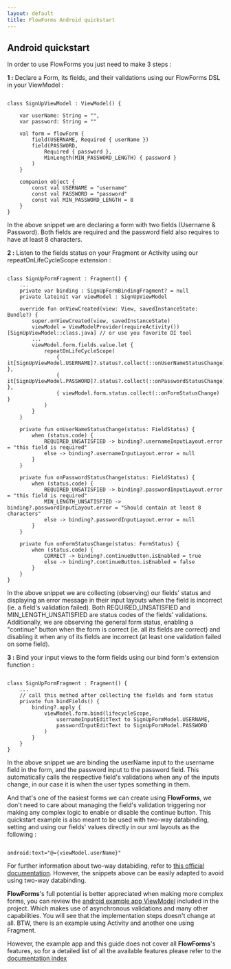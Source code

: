 ```yaml
---
layout: default
title: FlowForms Android quickstart
---
```


## Android quickstart
In order to use FlowForms you just need to make 3 steps :

**1 :** Declare a Form, its fields, and their validations using our FlowForms DSL in your ViewModel :

<pre><code class="kotlin">
class SignUpViewModel : ViewModel() {

    var userName: String = "",
    var password: String = ""

    val form = flowForm {
        field(USERNAME, Required { userName })
        field(PASSWORD,
            Required { password },
            MinLength(MIN_PASSWORD_LENGTH) { password }
        )
    }

    companion object {
        const val USERNAME = "username"
        const val PASSWORD = "password"
        const val MIN_PASSWORD_LENGTH = 8
    }
}
</code></pre>
<p class="comment">In the above snippet we are declaring a form with two fields (Username & Password). Both fields are required and the password field also requires to have at least 8 characters. </p>

**2 :** Listen to the fields status on your Fragment or Activity using our repeatOnLifeCycleScope extension : 

<pre><code class="kotlin">
class SignUpFormFragment : Fragment() {
    ...
    private var binding : SignUpFormBindingFragment? = null
    private lateinit var viewModel : SignUpViewModel

    override fun onViewCreated(view: View, savedInstanceState: Bundle?) {
        super.onViewCreated(view, savedInstanceState)
        viewModel = ViewModelProvider(requireActivity())[SignUpViewModel::class.java] // or use you favorite DI tool
        ...
        viewModel.form.fields.value.let {
            repeatOnLifeCycleScope(
                { it[SignUpViewModel.USERNAME]?.status?.collect(::onUserNameStatusChange) },
                { it[SignUpViewModel.PASSWORD]?.status?.collect(::onPasswordStatusChange) },
                { viewModel.form.status.collect(::onFormStatusChange) }
            )
        }
    }

    private fun onUserNameStatusChange(status: FieldStatus) {
        when (status.code) {
            REQUIRED_UNSATISFIED -> binding?.usernameInputLayout.error = "this field is required"
            else -> binding?.usernameInputLayout.error = null
        }
    }

    private fun onPasswordStatusChange(status: FieldStatus) {
        when (status.code) {
            REQUIRED_UNSATISFIED -> binding?.passwordInputLayout.error = "this field is required"
            MIN_LENGTH_UNSATISFIED -> binding?.passwordInputLayout.error = "Should contain at least 8 characters"
            else -> binding?.passwordInputLayout.error = null
        }
    }

    private fun onFormStatusChange(status: FormStatus) {
        when (status.code) {
            CORRECT -> binding?.continueButton.isEnabled = true
            else -> binding?.continueButton.isEnabled = false
        }
    }
}
</code></pre>
<p class="comment">In the above snippet we are collecting (observing) our fields' status and displaying an error message in their input layouts when the field is incorrect (ie. a field's validation failed). Both REQUIRED_UNSATISFIED and MIN_LENGTH_UNSATISFIED are status codes of the fields' validations.
Additionally, we are observing the general form status, enabling a "continue" button when the form is correct (ie. all its fields are correct) and disabling it when any of its fields are incorrect (at least one validation failed on some field).</p>

**3 :** Bind your input views to the form fields using our bind form's extension function : 

<pre><code class="kotlin">
class SignUpFormFragment : Fragment() {
    ...
    // call this method after collecting the fields and form status
    private fun bindFields() {
        binding?.apply {
            viewModel.form.bind(lifecycleScope,
                usernameInputEditText to SignUpFormModel.USERNAME,
                passwordInputEditText to SignUpFormModel.PASSWORD
            )
        }
    }
}
</code></pre>
<p class="comment">In the above snippet we are binding the userName input to the username field in the form, and the password input to the password field. This automatically calls the respective field's validations when any of the inputs change, in our case it is when the user types something in them.</p>

And that's one of the easiest forms we can create using **FlowForms**, we don't need to care about managing the field's validation triggering nor making any complex logic to enable or disable the continue button. 
This quickstart example is also meant to be used with two-way databinding, setting and using our fields' values directly in our xml layouts as the following :
<pre><code class="xml">
android:text="@={viewModel.userName}"
</code></pre>
For further information about two-way databiding, refer to [this official documentation](https://developer.android.com/topic/libraries/data-binding/two-way). However, the snippets above can be easily adapted to avoid using two-way databinding.

**FlowForms**'s full potential is better appreciated when making more complex forms, you can review the [android example app ViewModel](https://github.com/rootstrap/FlowForms/blob/main/ExampleApp%20Android/src/main/java/com/rootstrap/flowforms/example/SignUpViewModel.kt) included in the project. Which makes use of asynchronous validations and many other capabilities. You will see that the implementation steps doesn't change at all. BTW, there is an example using Activity and another one using Fragment.

However, the example app and this guide does not cover all **FlowForms**'s features, so for a detailed list of all the available features please refer to the [documentation index](pages/documentation-index)
